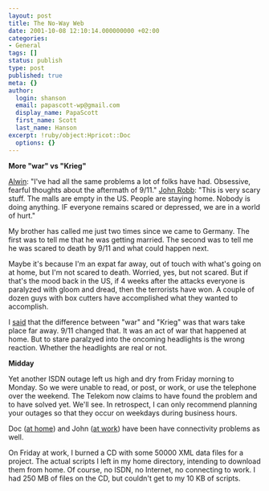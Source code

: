 ```yaml
---
layout: post
title: The No-Way Web
date: 2001-10-08 12:10:14.000000000 +02:00
categories:
- General
tags: []
status: publish
type: post
published: true
meta: {}
author:
  login: shanson
  email: papascott-wp@gmail.com
  display_name: PapaScott
  first_name: Scott
  last_name: Hanson
excerpt: !ruby/object:Hpricot::Doc
  options: {}
---
```

<p><b>More "war" vs "Krieg"</b></p>
<p><a href="http://www.vfth.com/2001/10/06">Alwin</a>: "I've had all the same problems a lot of folks have had. Obsessive, fearful thoughts about the aftermath of 9/11." <a href="http://www.davosnewbies.com/discuss/msgReader$639#640">John Robb</a>: "This is very scary stuff. The malls are empty in the US. People are staying home. Nobody is doing anything. IF everyone remains scared or depressed, we are in a world of hurt." </p>
<p>My brother has called me just two times since we came to Germany. The first was to tell me that he was getting married. The second was to tell me he was scared to death by 9/11 and what could happen next.</p>
<p>Maybe it's because I'm an expat far away, out of touch with what's going on at home, but I'm not scared to death. Worried, yes, but not scared. But if that's the mood back in the US, if 4 weeks after the attacks everyone is paralyzed with gloom and dread, then the terrorists have won. A couple of dozen guys with box cutters have accomplished what they wanted to accomplish.</p>
<p>I <a href="http://shanson.editthispage.com/2001/09/17">said</a> that the difference between "war" and "Krieg" was that wars take place far away. 9/11 changed that. It was an act of war that happened at home. But to stare paralzyed into the oncoming headlights is the wrong reaction. Whether the headlights are real or not. </p>
<p><b>Midday</b></p>
<p>Yet another ISDN outage left us high and dry from Friday morning to Monday. So we were unable to read, or post, or work, or use the telephone over the weekend. The Telekom now claims to have found the problem and to have solved yet. We'll see. In retrospect, I can only recommend planning your outages so that they occur on weekdays during business hours.</p>
<p>Doc (<a href="http://doc.weblogs.com/2001/10/07#coxAtLunch">at home</a>) and John (<a href="http://iowa.weblogger.com/2001/10/08">at work</a>) have been have connectivity problems as well.</p>
<p>On Friday at work, I burned a CD with some 50000 XML data files for a project. The actual scripts I left in my home directory, intending to download them from home. Of course, no ISDN, no Internet, no connecting to work. I had 250 MB of files on the CD, but couldn't get to my 10 KB of scripts.</p>
